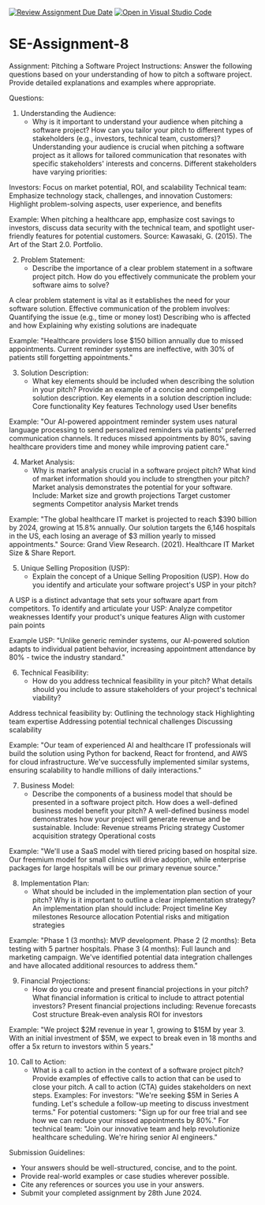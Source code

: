 [![Review Assignment Due Date](https://classroom.github.com/assets/deadline-readme-button-22041afd0340ce965d47ae6ef1cefeee28c7c493a6346c4f15d667ab976d596c.svg)](https://classroom.github.com/a/4bgukiqw)
[![Open in Visual Studio Code](https://classroom.github.com/assets/open-in-vscode-2e0aaae1b6195c2367325f4f02e2d04e9abb55f0b24a779b69b11b9e10269abc.svg)](https://classroom.github.com/online_ide?assignment_repo_id=15332331&assignment_repo_type=AssignmentRepo)
# SE-Assignment-8
 Assignment: Pitching a Software Project
 Instructions:
Answer the following questions based on your understanding of how to pitch a software project. Provide detailed explanations and examples where appropriate.

 Questions:

1. Understanding the Audience:
   - Why is it important to understand your audience when pitching a software project? How can you tailor your pitch to different types of stakeholders (e.g., investors, technical team, customers)?
Understanding your audience is crucial when pitching a software project as it allows for tailored communication that resonates with specific stakeholders' interests and concerns. Different stakeholders have varying priorities:

Investors: Focus on market potential, ROI, and scalability
Technical team: Emphasize technology stack, challenges, and innovation
Customers: Highlight problem-solving aspects, user experience, and benefits

Example: When pitching a healthcare app, emphasize cost savings to investors, discuss data security with the technical team, and spotlight user-friendly features for potential customers.
Source: Kawasaki, G. (2015). The Art of the Start 2.0. Portfolio.

2. Problem Statement:
   - Describe the importance of a clear problem statement in a software project pitch. How do you effectively communicate the problem your software aims to solve?

A clear problem statement is vital as it establishes the need for your software solution. Effective communication of the problem involves:
Quantifying the issue (e.g., time or money lost)
Describing who is affected and how
Explaining why existing solutions are inadequate

Example: "Healthcare providers lose $150 billion annually due to missed appointments. Current reminder systems are ineffective, with 30% of patients still forgetting appointments."

3. Solution Description:
   - What key elements should be included when describing the solution in your pitch? Provide an example of a concise and compelling solution description.
Key elements in a solution description include:
Core functionality
Key features
Technology used
User benefits

Example: "Our AI-powered appointment reminder system uses natural language processing to send personalized reminders via patients' preferred communication channels. It reduces missed appointments by 80%, saving healthcare providers time and money while improving patient care."

4. Market Analysis:
   - Why is market analysis crucial in a software project pitch? What kind of market information should you include to strengthen your pitch?
Market analysis demonstrates the potential for your software. Include:
Market size and growth projections
Target customer segments
Competitor analysis
Market trends

Example: "The global healthcare IT market is projected to reach $390 billion by 2024, growing at 15.8% annually. Our solution targets the 6,146 hospitals in the US, each losing an average of $3 million yearly to missed appointments."
Source: Grand View Research. (2021). Healthcare IT Market Size & Share Report.

5. Unique Selling Proposition (USP):
   - Explain the concept of a Unique Selling Proposition (USP). How do you identify and articulate your software project's USP in your pitch?

A USP is a distinct advantage that sets your software apart from competitors. To identify and articulate your USP:
Analyze competitor weaknesses
Identify your product's unique features
Align with customer pain points

Example USP: "Unlike generic reminder systems, our AI-powered solution adapts to individual patient behavior, increasing appointment attendance by 80% - twice the industry standard."

6. Technical Feasibility:
   - How do you address technical feasibility in your pitch? What details should you include to assure stakeholders of your project's technical viability?

Address technical feasibility by:
Outlining the technology stack
Highlighting team expertise
Addressing potential technical challenges
Discussing scalability

Example: "Our team of experienced AI and healthcare IT professionals will build the solution using Python for backend, React for frontend, and AWS for cloud infrastructure. We've successfully implemented similar systems, ensuring scalability to handle millions of daily interactions."

7. Business Model:
   - Describe the components of a business model that should be presented in a software project pitch. How does a well-defined business model benefit your pitch?
A well-defined business model demonstrates how your project will generate revenue and be sustainable. Include:
Revenue streams
Pricing strategy
Customer acquisition strategy
Operational costs

Example: "We'll use a SaaS model with tiered pricing based on hospital size. Our freemium model for small clinics will drive adoption, while enterprise packages for large hospitals will be our primary revenue source."

8. Implementation Plan:
   - What should be included in the implementation plan section of your pitch? Why is it important to outline a clear implementation strategy?
An implementation plan should include:
Project timeline
Key milestones
Resource allocation
Potential risks and mitigation strategies

Example: "Phase 1 (3 months): MVP development. Phase 2 (2 months): Beta testing with 5 partner hospitals. Phase 3 (4 months): Full launch and marketing campaign. We've identified potential data integration challenges and have allocated additional resources to address them."

9. Financial Projections:
   - How do you create and present financial projections in your pitch? What financial information is critical to include to attract potential investors?
Present financial projections including:
Revenue forecasts
Cost structure
Break-even analysis
ROI for investors

Example: "We project $2M revenue in year 1, growing to $15M by year 3. With an initial investment of $5M, we expect to break even in 18 months and offer a 5x return to investors within 5 years."

10. Call to Action:
    - What is a call to action in the context of a software project pitch? Provide examples of effective calls to action that can be used to close your pitch.
A call to action (CTA) guides stakeholders on next steps. Examples:
For investors: "We're seeking $5M in Series A funding. Let's schedule a follow-up meeting to discuss investment terms."
For potential customers: "Sign up for our free trial and see how we can reduce your missed appointments by 80%."
For technical team: "Join our innovative team and help revolutionize healthcare scheduling. We're hiring senior AI engineers."

 Submission Guidelines:
- Your answers should be well-structured, concise, and to the point.
- Provide real-world examples or case studies wherever possible.
- Cite any references or sources you use in your answers.
- Submit your completed assignment by 28th June 2024.


